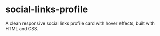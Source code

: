 # social-links-profile
A clean responsive social links profile card with hover effects, built with HTML and CSS.
